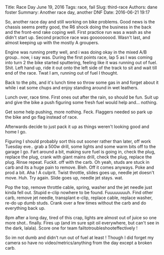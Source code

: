 Title: Race Day June 19, 2016
Tags: race, fail
Slug: third-race
Authors: dane foster
Summary: Another race day, another DNF
Date: 2016-06-21 19:17

So, another race day and still working on bike problems. Good news is the chassis seems pretty good, the R6 shock doing the business in the back and the front-end rake coping well. First practice run was a wash as she didn't start up. Second practice race was gooooooood. Wasn't last, and almost keeping up with the mostly A groupers.

Engine was running pretty well, and i was doing okay in the mixed A/B group.. now, i say was. During the first points race, lap 5 as I was coming into turn 2 the bike started sputtering, feeling like it was running out of fuel. Shit. Left hand up, ride it out onto the left side of the track to sit and wait till end of the race. Twat I am, running out of fuel I thought.

Back to the pits, and it's lunch time so throw some gas in and forget about it while i eat some chups and enjoy standing around in wet leathers.

Lunch over, race time. First ones out after the rain, so should be fun. Suit up and give the bike a push figuring some fresh fuel would help and... nothing.

Get some help pushing, more nothing. Feck. Flaggers needed so park up the bike and go flag instead of race.

Afterwards decide to just pack it up as things weren't looking good and home I go.

Figuring I should probably sort this out sooner rather than later, off work Tuesday eve.. grab a 500w drill, some lights and some warm bits off to the garage I go. Fart around a bit, making sure fuel is going in, check the plug, replace the plug, crank with giant mains drill, check the plug, replace the plug. Rinse repeat. Fuckit. off with the carb. Oh yeah, studs are stuck in carb and its a huge pain to remove. Bleh. Off it comes anyways. Poke and prod a bit. Aha ! A culprit. Twist throttle, slides goes up, needle jet doesn't move. Huh. Try again. Slide goes up, needle jet stays. wat.

Pop the top, remove throttle cable, spring, washer and the jet needle just kinda fell out. Stupid e-clip nowhere to be found. Fuuuuuuuuh. Find other carb, remove jet needle, transplant e-clip, replace cable, replace washer, re-do up dumb studs. Crank over a few times without the carb and do everything back up.

8pm after a long day, tired of this crap, lights are almost out of juice so one more shot.. finally. Fires up (and im sure spit oil everywhere, but can't see in the dark, lalala). Score one for team failtotroubleshooteffectively !

So im not dumb and didn't run out of fuel at least ! Though I did forget my camera so have no video/metrics/anything from the day except a broken carb.
